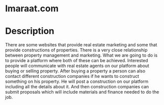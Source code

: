 # Imaraat.com

# Description

There are some websites that provide real estate marketing and some that provide constructions of
properties. There is a very close relationship between property management and marketing. What we are
going to do is to provide a platform where both of these can be achieved. Interested people will communicate
with real estate agents on our platform about buying or selling property. After buying a property a person can 
also contact different construction companies if he wants to construct something on his property. He will
post a construction on our platform including all the details about it. And then construction companies can
submit proposals which will include materials and finance needed to do the job.
